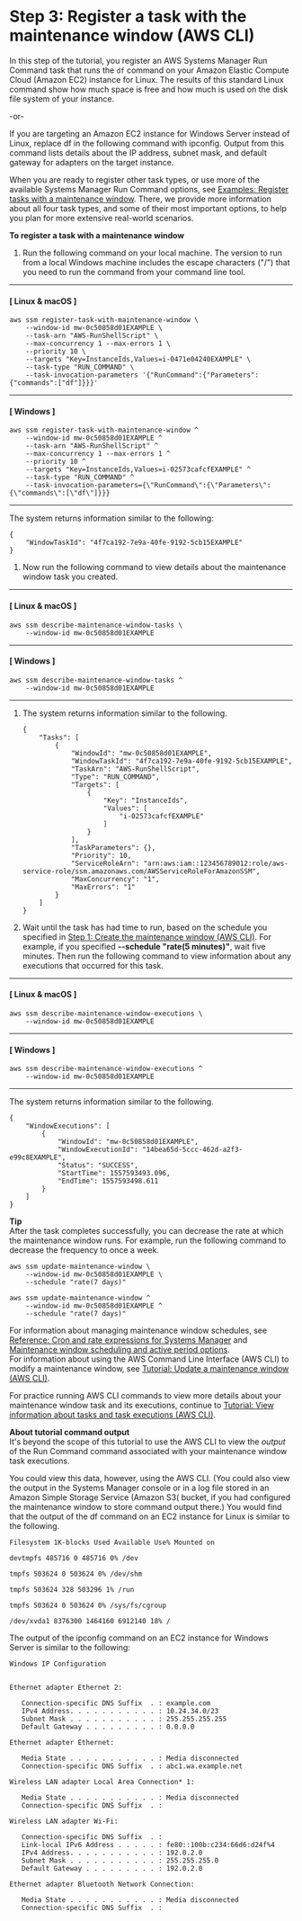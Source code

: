 # Step 3: Register a task with the maintenance window \(AWS CLI\)<a name="mw-cli-tutorial-tasks"></a>

In this step of the tutorial, you register an AWS Systems Manager Run Command task that runs the `df` command on your Amazon Elastic Compute Cloud \(Amazon EC2\) instance for Linux\. The results of this standard Linux command show how much space is free and how much is used on the disk file system of your instance\.

\-or\-

If you are targeting an Amazon EC2 instance for Windows Server instead of Linux, replace df in the following command with ipconfig\. Output from this command lists details about the IP address, subnet mask, and default gateway for adapters on the target instance\.

When you are ready to register other task types, or use more of the available Systems Manager Run Command options, see [Examples: Register tasks with a maintenance window](mw-cli-register-tasks-examples.md)\. There, we provide more information about all four task types, and some of their most important options, to help you plan for more extensive real\-world scenarios\. 

**To register a task with a maintenance window**

1. Run the following command on your local machine\. The version to run from a local Windows machine includes the escape characters \("/"\) that you need to run the command from your command line tool\.

------
#### [ Linux & macOS ]

   ```
   aws ssm register-task-with-maintenance-window \
       --window-id mw-0c50858d01EXAMPLE \
       --task-arn "AWS-RunShellScript" \
       --max-concurrency 1 --max-errors 1 \
       --priority 10 \
       --targets "Key=InstanceIds,Values=i-0471e04240EXAMPLE" \
       --task-type "RUN_COMMAND" \
       --task-invocation-parameters '{"RunCommand":{"Parameters":{"commands":["df"]}}}'
   ```

------
#### [ Windows ]

   ```
   aws ssm register-task-with-maintenance-window ^
       --window-id mw-0c50858d01EXAMPLE ^
       --task-arn "AWS-RunShellScript" ^
       --max-concurrency 1 --max-errors 1 ^
       --priority 10 ^
       --targets "Key=InstanceIds,Values=i-02573cafcfEXAMPLE" ^
       --task-type "RUN_COMMAND" ^
       --task-invocation-parameters={\"RunCommand\":{\"Parameters\":{\"commands\":[\"df\"]}}}
   ```

------

   The system returns information similar to the following:

   ```
   {
       "WindowTaskId": "4f7ca192-7e9a-40fe-9192-5cb15EXAMPLE"
   }
   ```

1. Now run the following command to view details about the maintenance window task you created\. 

------
#### [ Linux & macOS ]

   ```
   aws ssm describe-maintenance-window-tasks \
       --window-id mw-0c50858d01EXAMPLE
   ```

------
#### [ Windows ]

   ```
   aws ssm describe-maintenance-window-tasks ^
       --window-id mw-0c50858d01EXAMPLE
   ```

------

1. The system returns information similar to the following\.

   ```
   {
       "Tasks": [
           {
               "WindowId": "mw-0c50858d01EXAMPLE",
               "WindowTaskId": "4f7ca192-7e9a-40fe-9192-5cb15EXAMPLE",
               "TaskArn": "AWS-RunShellScript",
               "Type": "RUN_COMMAND",
               "Targets": [
                   {
                       "Key": "InstanceIds",
                       "Values": [
                           "i-02573cafcfEXAMPLE"
                       ]
                   }
               ],
               "TaskParameters": {},
               "Priority": 10,
               "ServiceRoleArn": "arn:aws:iam::123456789012:role/aws-service-role/ssm.amazonaws.com/AWSServiceRoleForAmazonSSM",
               "MaxConcurrency": "1",
               "MaxErrors": "1"
           }
       ]
   }
   ```

1. Wait until the task has had time to run, based on the schedule you specified in [Step 1: Create the maintenance window \(AWS CLI\)](mw-cli-tutorial-create-mw.md)\. For example, if you specified **\-\-schedule "rate\(5 minutes\)"**, wait five minutes\. Then run the following command to view information about any executions that occurred for this task\. 

------
#### [ Linux & macOS ]

   ```
   aws ssm describe-maintenance-window-executions \
       --window-id mw-0c50858d01EXAMPLE
   ```

------
#### [ Windows ]

   ```
   aws ssm describe-maintenance-window-executions ^
       --window-id mw-0c50858d01EXAMPLE
   ```

------

   The system returns information similar to the following\.

   ```
   {
       "WindowExecutions": [
           {
               "WindowId": "mw-0c50858d01EXAMPLE",
               "WindowExecutionId": "14bea65d-5ccc-462d-a2f3-e99c8EXAMPLE",
               "Status": "SUCCESS",
               "StartTime": 1557593493.096,
               "EndTime": 1557593498.611
           }
       ]
   }
   ```

**Tip**  
After the task completes successfully, you can decrease the rate at which the maintenance window runs\. For example, run the following command to decrease the frequency to once a week\.  

```
aws ssm update-maintenance-window \
    --window-id mw-0c50858d01EXAMPLE \
    --schedule "rate(7 days)"
```

```
aws ssm update-maintenance-window ^
    --window-id mw-0c50858d01EXAMPLE ^
    --schedule "rate(7 days)"
```
For information about managing maintenance window schedules, see [Reference: Cron and rate expressions for Systems Manager](reference-cron-and-rate-expressions.md) and [Maintenance window scheduling and active period options](maintenance-windows-schedule-options.md)\.  
For information about using the AWS Command Line Interface \(AWS CLI\) to modify a maintenance window, see [Tutorial: Update a maintenance window \(AWS CLI\)](maintenance-windows-cli-tutorials-update.md)\.

For practice running AWS CLI commands to view more details about your maintenance window task and its executions, continue to [Tutorial: View information about tasks and task executions \(AWS CLI\)](mw-cli-tutorial-task-info.md)\.

**About tutorial command output**  
It's beyond the scope of this tutorial to use the AWS CLI to view the *output* of the Run Command command associated with your maintenance window task executions\.

You could view this data, however, using the AWS CLI\. \(You could also view the output in the Systems Manager console or in a log file stored in an Amazon Simple Storage Service \(Amazon S3\( bucket, if you had configured the maintenance window to store command output there\.\) You would find that the output of the df command on an EC2 instance for Linux is similar to the following\.

```
Filesystem 1K-blocks Used Available Use% Mounted on

devtmpfs 485716 0 485716 0% /dev

tmpfs 503624 0 503624 0% /dev/shm

tmpfs 503624 328 503296 1% /run

tmpfs 503624 0 503624 0% /sys/fs/cgroup

/dev/xvda1 8376300 1464160 6912140 18% /
```

The output of the ipconfig command on an EC2 instance for Windows Server is similar to the following:

```
Windows IP Configuration


Ethernet adapter Ethernet 2:

   Connection-specific DNS Suffix  . : example.com
   IPv4 Address. . . . . . . . . . . : 10.24.34.0/23
   Subnet Mask . . . . . . . . . . . : 255.255.255.255
   Default Gateway . . . . . . . . . : 0.0.0.0

Ethernet adapter Ethernet:

   Media State . . . . . . . . . . . : Media disconnected
   Connection-specific DNS Suffix  . : abc1.wa.example.net

Wireless LAN adapter Local Area Connection* 1:

   Media State . . . . . . . . . . . : Media disconnected
   Connection-specific DNS Suffix  . :

Wireless LAN adapter Wi-Fi:

   Connection-specific DNS Suffix  . :
   Link-local IPv6 Address . . . . . : fe80::100b:c234:66d6:d24f%4
   IPv4 Address. . . . . . . . . . . : 192.0.2.0
   Subnet Mask . . . . . . . . . . . : 255.255.255.0
   Default Gateway . . . . . . . . . : 192.0.2.0

Ethernet adapter Bluetooth Network Connection:

   Media State . . . . . . . . . . . : Media disconnected
   Connection-specific DNS Suffix  . :
```